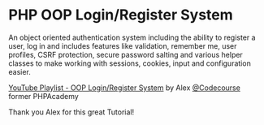# PHP OOP Login/Register System

An object oriented authentication system including the ability to register a user, log in and includes features like validation, remember me, user profiles, CSRF protection, secure password salting and various helper classes to make working with sessions, cookies, input and configuration easier.

[YouTube Playlist - OOP Login/Register System](https://www.youtube.com/channel/UCpOIUW62tnJTtpWFABxWZ8g) by Alex [@Codecourse](https://codecourse.com/) former PHPAcademy

Thank you Alex for this great Tutorial!

